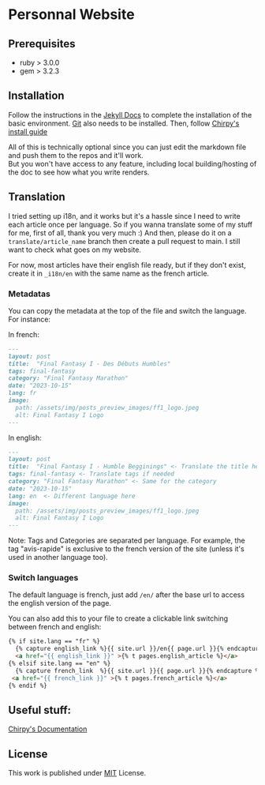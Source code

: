 # Personnal Website

## Prerequisites

- ruby > 3.0.0
- gem > 3.2.3 

## Installation

Follow the instructions in the [Jekyll Docs](https://jekyllrb.com/docs/installation/) to complete the installation of
the basic environment. [Git](https://git-scm.com/) also needs to be installed.
Then, follow [Chirpy's install guide](https://chirpy.cotes.page/posts/getting-started/)

All of this is technically optional since you can just edit the markdown file and push them to the repos and it'll work.  
But you won't have access to any feature, including local building/hosting of the doc to see how what you write renders.

## Translation

I tried setting up i18n, and it works but it's a hassle since I need to write each article once per language.
So if you wanna translate some of my stuff for me, first of all, thank you very much :)
And then, please do it on a `translate/article_name` branch then create a pull request to main. I still want to check what goes on my website.

For now, most articles have their english file ready, but if they don't exist, create it in `_i18n/en` with the same name as the french article.

### Metadatas

You can copy the metadata at the top of the file and switch the language. For instance:

In french: 

```md
---
layout: post
title:  "Final Fantasy I - Des Débuts Humbles"
tags: final-fantasy
category: "Final Fantasy Marathon"
date: "2023-10-15"
lang: fr
image:
  path: /assets/img/posts_preview_images/ff1_logo.jpeg
  alt: Final Fantasy I Logo
---
```

In english:

```md
---
layout: post
title:  "Final Fantasy I - Humble Begginings" <- Translate the title here
tags: final-fantasy <- Translate tags if needed
category: "Final Fantasy Marathon" <- Same for the category
date: "2023-10-15"
lang: en  <- Different language here
image:
  path: /assets/img/posts_preview_images/ff1_logo.jpeg
  alt: Final Fantasy I Logo
---
```

Note: Tags and Categories are separated per language. For example, the tag "avis-rapide" is exclusive to the french version of the site (unless it's used in another language too).

### Switch languages

The default language is french, just add `/en/` after the base url to access the english version of the page.

You can also add this to your file to create a clickable link switching between french and english:

```md
{% if site.lang == "fr" %}
  {% capture english_link %}{{ site.url }}/en{{ page.url }}{% endcapture %}
  <a href="{{ english_link }}" >{% t pages.english_article %}</a>
{% elsif site.lang == "en" %}
  {% capture french_link  %}{{ site.url }}{{ page.url }}{% endcapture %}
 <a href="{{ french_link }}" >{% t pages.french_article %}</a>
{% endif %}
```

## Useful stuff:

[Chirpy's Documentation](https://github.com/cotes2020/jekyll-theme-chirpy/wiki)

## License

This work is published under [MIT][mit] License.

[gem]: https://rubygems.org/gems/jekyll-theme-chirpy
[chirpy]: https://github.com/cotes2020/jekyll-theme-chirpy/
[use-template]: https://github.com/cotes2020/chirpy-starter/generate
[CD]: https://en.wikipedia.org/wiki/Continuous_deployment
[mit]: https://github.com/cotes2020/chirpy-starter/blob/master/LICENSE
